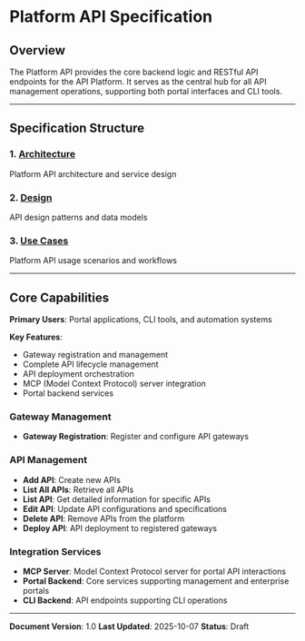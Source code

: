 # Platform API Specification

## Overview

The Platform API provides the core backend logic and RESTful API endpoints for the API Platform. It serves as the central hub for all API management operations, supporting both portal interfaces and CLI tools.

---

## Specification Structure

### 1. [Architecture](architecture/architecture.md)
Platform API architecture and service design

### 2. [Design](design/design.md)
API design patterns and data models

### 3. [Use Cases](use-cases/use_cases.md)
Platform API usage scenarios and workflows

---

## Core Capabilities

**Primary Users**: Portal applications, CLI tools, and automation systems

**Key Features**:
- Gateway registration and management
- Complete API lifecycle management
- API deployment orchestration
- MCP (Model Context Protocol) server integration
- Portal backend services

### Gateway Management
- **Gateway Registration**: Register and configure API gateways

### API Management
- **Add API**: Create new APIs
- **List All APIs**: Retrieve all APIs
- **List API**: Get detailed information for specific APIs
- **Edit API**: Update API configurations and specifications
- **Delete API**: Remove APIs from the platform
- **Deploy API**: API deployment to registered gateways

### Integration Services
- **MCP Server**: Model Context Protocol server for portal API interactions
- **Portal Backend**: Core services supporting management and enterprise portals
- **CLI Backend**: API endpoints supporting CLI operations

---

**Document Version**: 1.0
**Last Updated**: 2025-10-07
**Status**: Draft